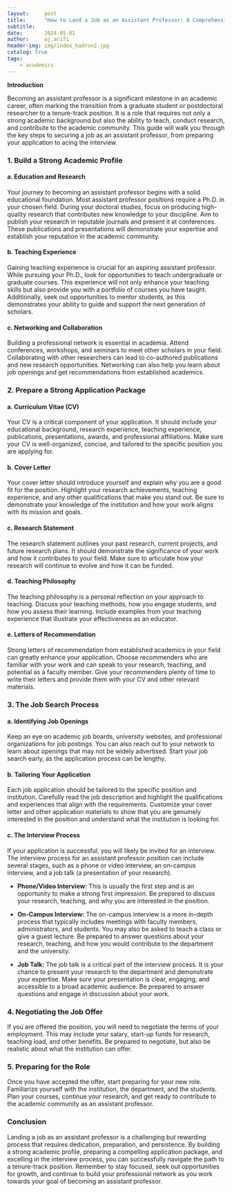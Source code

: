 ```yaml
---
layout:     post
title:      "How to Land a Job as an Assistant Professor: A Comprehensive Guide"
subtitle:   
date:       2024-05-01
author:     aj.arifi
header-img: img/index_hadron2.jpg
catalog: true
tags:
    - academics
---
```



**Introduction**

Becoming an assistant professor is a significant milestone in an academic career, often marking the transition from a graduate student or postdoctoral researcher to a tenure-track position. It is a role that requires not only a strong academic background but also the ability to teach, conduct research, and contribute to the academic community. This guide will walk you through the key steps to securing a job as an assistant professor, from preparing your application to acing the interview.

### 1. **Build a Strong Academic Profile**

#### **a. Education and Research**
Your journey to becoming an assistant professor begins with a solid educational foundation. Most assistant professor positions require a Ph.D. in your chosen field. During your doctoral studies, focus on producing high-quality research that contributes new knowledge to your discipline. Aim to publish your research in reputable journals and present it at conferences. These publications and presentations will demonstrate your expertise and establish your reputation in the academic community.

#### **b. Teaching Experience**
Gaining teaching experience is crucial for an aspiring assistant professor. While pursuing your Ph.D., look for opportunities to teach undergraduate or graduate courses. This experience will not only enhance your teaching skills but also provide you with a portfolio of courses you have taught. Additionally, seek out opportunities to mentor students, as this demonstrates your ability to guide and support the next generation of scholars.

#### **c. Networking and Collaboration**
Building a professional network is essential in academia. Attend conferences, workshops, and seminars to meet other scholars in your field. Collaborating with other researchers can lead to co-authored publications and new research opportunities. Networking can also help you learn about job openings and get recommendations from established academics.

### 2. **Prepare a Strong Application Package**

#### **a. Curriculum Vitae (CV)**
Your CV is a critical component of your application. It should include your educational background, research experience, teaching experience, publications, presentations, awards, and professional affiliations. Make sure your CV is well-organized, concise, and tailored to the specific position you are applying for.

#### **b. Cover Letter**
Your cover letter should introduce yourself and explain why you are a good fit for the position. Highlight your research achievements, teaching experience, and any other qualifications that make you stand out. Be sure to demonstrate your knowledge of the institution and how your work aligns with its mission and goals.

#### **c. Research Statement**
The research statement outlines your past research, current projects, and future research plans. It should demonstrate the significance of your work and how it contributes to your field. Make sure to articulate how your research will continue to evolve and how it can be funded.

#### **d. Teaching Philosophy**
The teaching philosophy is a personal reflection on your approach to teaching. Discuss your teaching methods, how you engage students, and how you assess their learning. Include examples from your teaching experience that illustrate your effectiveness as an educator.

#### **e. Letters of Recommendation**
Strong letters of recommendation from established academics in your field can greatly enhance your application. Choose recommenders who are familiar with your work and can speak to your research, teaching, and potential as a faculty member. Give your recommenders plenty of time to write their letters and provide them with your CV and other relevant materials.

### 3. **The Job Search Process**

#### **a. Identifying Job Openings**
Keep an eye on academic job boards, university websites, and professional organizations for job postings. You can also reach out to your network to learn about openings that may not be widely advertised. Start your job search early, as the application process can be lengthy.

#### **b. Tailoring Your Application**
Each job application should be tailored to the specific position and institution. Carefully read the job description and highlight the qualifications and experiences that align with the requirements. Customize your cover letter and other application materials to show that you are genuinely interested in the position and understand what the institution is looking for.

#### **c. The Interview Process**
If your application is successful, you will likely be invited for an interview. The interview process for an assistant professor position can include several stages, such as a phone or video interview, an on-campus interview, and a job talk (a presentation of your research).

- **Phone/Video Interview:** This is usually the first step and is an opportunity to make a strong first impression. Be prepared to discuss your research, teaching, and why you are interested in the position.

- **On-Campus Interview:** The on-campus interview is a more in-depth process that typically includes meetings with faculty members, administrators, and students. You may also be asked to teach a class or give a guest lecture. Be prepared to answer questions about your research, teaching, and how you would contribute to the department and the university.

- **Job Talk:** The job talk is a critical part of the interview process. It is your chance to present your research to the department and demonstrate your expertise. Make sure your presentation is clear, engaging, and accessible to a broad academic audience. Be prepared to answer questions and engage in discussion about your work.

### 4. **Negotiating the Job Offer**

If you are offered the position, you will need to negotiate the terms of your employment. This may include your salary, start-up funds for research, teaching load, and other benefits. Be prepared to negotiate, but also be realistic about what the institution can offer.

### 5. **Preparing for the Role**

Once you have accepted the offer, start preparing for your new role. Familiarize yourself with the institution, the department, and the students. Plan your courses, continue your research, and get ready to contribute to the academic community as an assistant professor.

### Conclusion

Landing a job as an assistant professor is a challenging but rewarding process that requires dedication, preparation, and persistence. By building a strong academic profile, preparing a compelling application package, and excelling in the interview process, you can successfully navigate the path to a tenure-track position. Remember to stay focused, seek out opportunities for growth, and continue to build your professional network as you work towards your goal of becoming an assistant professor.
